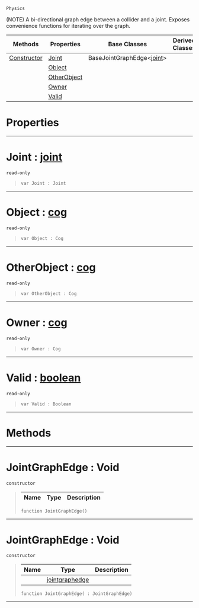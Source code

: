  `Physics`

(NOTE) A bi-directional graph edge between a collider and a joint. Exposes convenience functions for iterating over the graph.

|Methods|Properties|Base Classes|Derived Classes|
|---|---|---|---|
|[ Constructor](https://plasmaengine.github.io/PlasmaDocs/Plasma1/C++/code_reference/class_reference/jointgraphedge.md#jointgraphedge-void)|[ Joint](https://plasmaengine.github.io/PlasmaDocs/Plasma1/C++/code_reference/class_reference/jointgraphedge.md#joint-plasma-engine-docume)|BaseJointGraphEdge<[joint](https://plasmaengine.github.io/PlasmaDocs/Plasma1/C++/code_reference/class_reference/joint.md)>| |
| |[ Object](https://plasmaengine.github.io/PlasmaDocs/Plasma1/C++/code_reference/class_reference/jointgraphedge.md#object-plasma-engine-docum)| | |
| |[ OtherObject](https://plasmaengine.github.io/PlasmaDocs/Plasma1/C++/code_reference/class_reference/jointgraphedge.md#otherobject-plasma-engine)| | |
| |[ Owner](https://plasmaengine.github.io/PlasmaDocs/Plasma1/C++/code_reference/class_reference/jointgraphedge.md#owner-plasma-engine-docume)| | |
| |[ Valid](https://plasmaengine.github.io/PlasmaDocs/Plasma1/C++/code_reference/class_reference/jointgraphedge.md#valid-plasma-engine-docume)| | |


 #  Properties


---  
 #  Joint : [joint](https://plasmaengine.github.io/PlasmaDocs/Plasma1/C++/code_reference/class_reference/joint.md)

 `read-only`

> 
> ``` lang=cpp, name=Lightning
> var Joint : Joint


---  
 #  Object : [cog](https://plasmaengine.github.io/PlasmaDocs/Plasma1/C++/code_reference/class_reference/cog.md)

 `read-only`

> 
> ``` lang=cpp, name=Lightning
> var Object : Cog


---  
 #  OtherObject : [cog](https://plasmaengine.github.io/PlasmaDocs/Plasma1/C++/code_reference/class_reference/cog.md)

 `read-only`

> 
> ``` lang=cpp, name=Lightning
> var OtherObject : Cog


---  
 #  Owner : [cog](https://plasmaengine.github.io/PlasmaDocs/Plasma1/C++/code_reference/class_reference/cog.md)

 `read-only`

> 
> ``` lang=cpp, name=Lightning
> var Owner : Cog


---  
 #  Valid : [boolean](https://plasmaengine.github.io/PlasmaDocs/Plasma1/C++/code_reference/lightning_base_types/boolean.md)

 `read-only`

> 
> ``` lang=cpp, name=Lightning
> var Valid : Boolean


---  
 #  Methods


---  
 #  JointGraphEdge : Void

 `constructor`

> 
> |Name|Type|Description|
> |---|---|---|
> ``` lang=cpp, name=Lightning
> function JointGraphEdge()
> ``` 


---  
 #  JointGraphEdge : Void

 `constructor`

> 
> |Name|Type|Description|
> |---|---|---|
> ||[jointgraphedge](https://plasmaengine.github.io/PlasmaDocs/Plasma1/C++/code_reference/class_reference/jointgraphedge.md)| |
> ``` lang=cpp, name=Lightning
> function JointGraphEdge( : JointGraphEdge)
> ``` 


---  
 

 